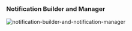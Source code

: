 ### Notification Builder and Manager

![notification-builder-and-notification-manager](https://user-images.githubusercontent.com/27923352/183673735-5516ba16-1cd2-47b7-89d0-01098aca3f19.gif)
